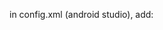 in config.xml (android studio), add:
<access origin="*" launch-external="yes"/>
<allow-navigation href="*"/>
